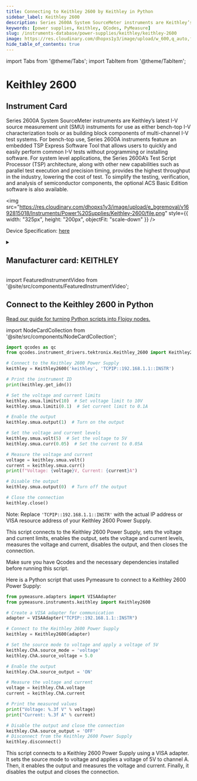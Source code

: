 ```yaml
---
title: Connecting to Keithley 2600 by Keithley in Python
sidebar_label: Keithley 2600
description: Series 2600A System SourceMeter instruments are Keithley’s latest I-V source measurement unit(SMU) instruments for use as either bench-top I-V characterization tools or as building block components of multi-channel I-V test systems. For bench-top use, Series 2600A instruments feature anembedded TSP Express Software Tool that allows users to quickly and easily perform common I-Vtests without programming or installing software. For system level applications, the Series 2600A’sTest Script Processor (TSP) architecture, along with other new capabilities such as parallel test execution and precision timing, provides the highest throughput in the industry, lowering the cost of test.To simplify the testing, verification, and analysis of semiconductor components, the optional ACSBasic Edition software is also available.
keywords: [power supplies, Keithley, QCodes, PyMeasure]
slug: /instruments-database/power-supplies/keithley/keithley-2600
image: https://res.cloudinary.com/dhopxs1y3/image/upload/w_600,q_auto,f_auto/e_bgremoval/v1692815018/Instruments/Power%20Supplies/Keithley-2600/file.jpg
hide_table_of_contents: true
---
```


import Tabs from '@theme/Tabs';
import TabItem from '@theme/TabItem';

# Keithley 2600

## Instrument Card

<div className="flex">

<div>

Series 2600A System SourceMeter instruments are Keithley’s latest I-V source measurement unit
(SMU) instruments for use as either bench-top I-V characterization tools or as building block components of multi-channel I-V test systems. For bench-top use, Series 2600A instruments feature an
embedded TSP Express Software Tool that allows users to quickly and easily perform common I-V
tests without programming or installing software. For system level applications, the Series 2600A’s
Test Script Processor (TSP) architecture, along with other new capabilities such as parallel test execution and precision timing, provides the highest throughput in the industry, lowering the cost of test.
To simplify the testing, verification, and analysis of semiconductor components, the optional ACS
Basic Edition software is also available.

</div>

<img src="https://res.cloudinary.com/dhopxs1y3/image/upload/e_bgremoval/v1692815018/Instruments/Power%20Supplies/Keithley-2600/file.png" style={{ width: "325px", height: "200px", objectFit: "scale-down" }} />

</div>

<div className="flex text-center">

<p>Device Specification: <a target="\_blank" href="https://www.imperial.ac.uk/media/imperial-college/research-centres-and-groups/centre-for-bio-inspired-technology/7291001.PDF">here</a></p>

</div>

<details style={{ marginTop: "15px"}}>
<summary><h2>Manufacturer card: KEITHLEY</h2></summary>

<img src="https://res.cloudinary.com/dhopxs1y3/image/upload/v1692806202/Instruments/Vendor%20Logos/Keithley.png" style={{ width: "100%", height: "170px",objectFit: "scale-down" }} />

Keithley Instruments is a measurement and instrument company headquartered in Solon, Ohio, that develops, manufactures, markets, and sells data acquisition products, as well as complete systems for high-volume production and assembly testing.

<ul>
  <li>Headquarters: Cleveland, Ohio, United States</li>
  <li>Yearly Revenue (millions, USD): 110.6</li>
  <li>Vendor Website: <a href="https://www.tek.com/en">here</a></li>
</ul>
</details>

import FeaturedInstrumentVideo from '@site/src/components/FeaturedInstrumentVideo';

<FeaturedInstrumentVideo category='POWER_SUPPLIES' manufacturer='KEITHLEY'></FeaturedInstrumentVideo>


## Connect to the Keithley 2600 in Python

[Read our guide for turning Python scripts into Flojoy nodes.](https://docs.flojoy.ai/custom-nodes/creating-custom-node/)

import NodeCardCollection from '@site/src/components/NodeCardCollection';

<Tabs>

<TabItem value="Flojoy" label="Flojoy" className="flojoy-instrument-tabs">

<NodeCardCollection category='POWER_SUPPLIES' manufacturer='KEITHLEY'></NodeCardCollection>

</TabItem>
<TabItem value="QCodes" label="QCodes">


```python
import qcodes as qc
from qcodes.instrument_drivers.tektronix.Keithley_2600 import Keithley2600

# Connect to the Keithley 2600 Power Supply
keithley = Keithley2600('keithley', 'TCPIP::192.168.1.1::INSTR')

# Print the instrument ID
print(keithley.get_idn())

# Set the voltage and current limits
keithley.smua.limitv(10)  # Set voltage limit to 10V
keithley.smua.limiti(0.1)  # Set current limit to 0.1A

# Enable the output
keithley.smua.output(1)  # Turn on the output

# Set the voltage and current levels
keithley.smua.volt(5)  # Set the voltage to 5V
keithley.smua.curr(0.05)  # Set the current to 0.05A

# Measure the voltage and current
voltage = keithley.smua.volt()
current = keithley.smua.curr()
print(f"Voltage: {voltage}V, Current: {current}A")

# Disable the output
keithley.smua.output(0)  # Turn off the output

# Close the connection
keithley.close()
```

Note: Replace `'TCPIP::192.168.1.1::INSTR'` with the actual IP address or VISA resource address of your Keithley 2600 Power Supply.

This script connects to the Keithley 2600 Power Supply, sets the voltage and current limits, enables the output, sets the voltage and current levels, measures the voltage and current, disables the output, and then closes the connection.

Make sure you have Qcodes and the necessary dependencies installed before running this script.

</TabItem>
<TabItem value="PyMeasure" label="PyMeasure">

Here is a Python script that uses Pymeasure to connect to a Keithley 2600 Power Supply:

```python
from pymeasure.adapters import VISAAdapter
from pymeasure.instruments.keithley import Keithley2600

# Create a VISA adapter for communication
adapter = VISAAdapter("TCPIP::192.168.1.1::INSTR")

# Connect to the Keithley 2600 Power Supply
keithley = Keithley2600(adapter)

# Set the source mode to voltage and apply a voltage of 5V
keithley.ChA.source_mode = 'voltage'
keithley.ChA.source_voltage = 5.0

# Enable the output
keithley.ChA.source_output = 'ON'

# Measure the voltage and current
voltage = keithley.ChA.voltage
current = keithley.ChA.current

# Print the measured values
print("Voltage: %.3f V" % voltage)
print("Current: %.3f A" % current)

# Disable the output and close the connection
keithley.ChA.source_output = 'OFF'
# Disconnect from the Keithley 2600 Power Supply
keithley.disconnect()
```

This script connects to a Keithley 2600 Power Supply using a VISA adapter. It sets the source mode to voltage and applies a voltage of 5V to channel A. Then, it enables the output and measures the voltage and current. Finally, it disables the output and closes the connection.

</TabItem>
</Tabs>